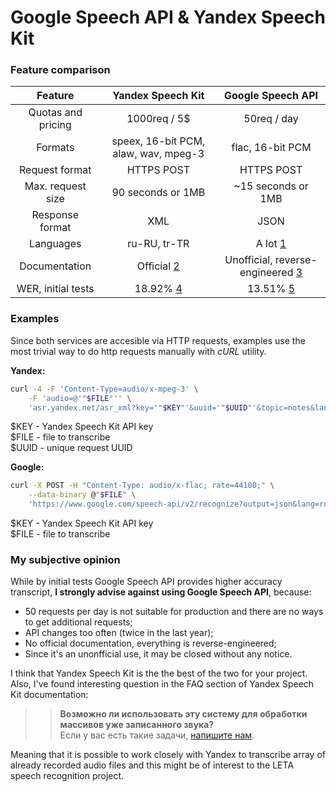 # Google Speech API & Yandex Speech Kit

### Feature comparison

|Feature|Yandex Speech Kit|Google Speech API|
|:-:|:-:|:-:|
|Quotas and pricing|1000req / 5$|50req / day|
|Formats|speex, 16-bit PCM, alaw, wav, mpeg-3|flac, 16-bit PCM|
|Request format|HTTPS POST|HTTPS POST|
|Max. request size|90 seconds or 1MB|~15 seconds or 1MB|
|Response format|XML|JSON|
|Languages|ru-RU, tr-TR|A lot [1]|
|Documentation|Official [2]|Unofficial, reverse-engineered [3]|
|WER, initial tests|18.92% [4] |13.51% [5]|

### Examples

Since both services are accesible via HTTP requests, examples use the most trivial way to do http requests manually with *cURL* utility.

**Yandex:**
```sh
curl -4 -F 'Content-Type=audio/x-mpeg-3' \
    -F 'audio=@'"$FILE"'' \
    'asr.yandex.net/asr_xml?key='"$KEY"'&uuid='"$UUID"'&topic=notes&lang=ru-RU'
```
$KEY - Yandex Speech Kit API key  
$FILE - file to transcribe  
$UUID - unique request UUID

**Google:**
```sh
curl -X POST -H "Content-Type: audio/x-flac; rate=44100;" \
    --data-binary @"$FILE" \
    'https://www.google.com/speech-api/v2/recognize?output=json&lang=ru-ru&key='"$KEY"''
```
$KEY - Yandex Speech Kit API key  
$FILE - file to transcribe 

### My subjective opinion

While by initial tests Google Speech API provides higher accuracy transcript, **I strongly advise against using Google Speech API**, because:
- 50 requests per day is not suitable for production and there are no ways to get additional requests;
- API changes too often (twice in the last year);
- No official documentation, everything is reverse-engineered;
- Since it's an unonfficial use, it may be closed without any notice.

I think that Yandex Speech Kit  is the the best of the two for your project.  
Also, I've found interesting question in the FAQ section of Yandex Speech Kit documentation: 
>>**Возможно ли использовать эту систему для обработки массивов уже записанного звука?**  
Если у вас есть такие задачи, [напишите нам](http://feedback2.yandex.ru/cloud-api/).

Meaning that it is possible to work closely with Yandex to transcribe array of already recorded audio files and this might be of interest to the LETA speech recognition project.


[1]:http://stackoverflow.com/questions/14257598/what-are-language-codes-for-voice-recognition-languages-in-chromes-implementati/14302134#14302134
[2]:https://tech.yandex.ru/speechkit/cloud/doc/dg/concepts/speechkit-dg-recogn-docpage/
[3]:https://github.com/gillesdemey/google-speech-v2
[4]:https://github.com/the-lay/speech-test/blob/master/wer_testing/yandex_result.txt
[5]:https://github.com/the-lay/speech-test/blob/master/wer_testing/google_result.txt
